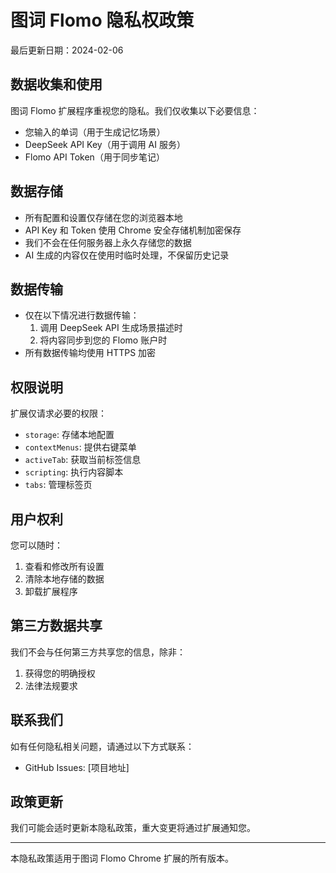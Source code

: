 # 图词 Flomo 隐私权政策

最后更新日期：2024-02-06

## 数据收集和使用

图词 Flomo 扩展程序重视您的隐私。我们仅收集以下必要信息：
- 您输入的单词（用于生成记忆场景）
- DeepSeek API Key（用于调用 AI 服务）
- Flomo API Token（用于同步笔记）



## 数据存储

- 所有配置和设置仅存储在您的浏览器本地
- API Key 和 Token 使用 Chrome 安全存储机制加密保存
- 我们不会在任何服务器上永久存储您的数据
- AI 生成的内容仅在使用时临时处理，不保留历史记录

## 数据传输

- 仅在以下情况进行数据传输：
  1. 调用 DeepSeek API 生成场景描述时
  2. 将内容同步到您的 Flomo 账户时
- 所有数据传输均使用 HTTPS 加密

## 权限说明

扩展仅请求必要的权限：
- `storage`: 存储本地配置
- `contextMenus`: 提供右键菜单
- `activeTab`: 获取当前标签信息
- `scripting`: 执行内容脚本
- `tabs`: 管理标签页

## 用户权利

您可以随时：
1. 查看和修改所有设置
2. 清除本地存储的数据
3. 卸载扩展程序

## 第三方数据共享

我们不会与任何第三方共享您的信息，除非：
1. 获得您的明确授权
2. 法律法规要求

## 联系我们

如有任何隐私相关问题，请通过以下方式联系：

- GitHub Issues: [项目地址]

## 政策更新

我们可能会适时更新本隐私政策，重大变更将通过扩展通知您。

---

本隐私政策适用于图词 Flomo Chrome 扩展的所有版本。 
